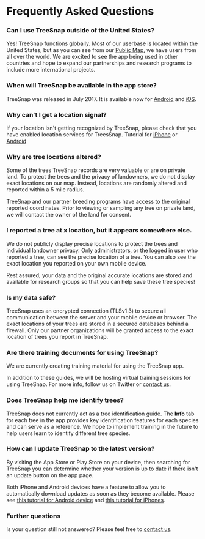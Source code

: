 # Frequently Asked Questions

### Can I use TreeSnap outside of the United States?

Yes! TreeSnap functions globally. Most of our userbase is located within the United States, but as you can see from our 
[Public Map](https://treesnap.org/map/?center=48.31851827972496,11.322487095768032&zoom=5), we have users from all over 
the world. We are excited to see the app being used in other countries and hope to expand our partnerships and research 
programs to include more international projects.

### When will TreeSnap be available in the app store?

TreeSnap was released in July 2017. It is available now for
[Android](https://play.google.com/store/apps/details?id=com.treesource) 
and [iOS](https://itunes.apple.com/us/app/treesnap/id1226499160?mt=8).

### Why can't I get a location signal?

If your location isn't getting recognized by TreeSnap, please check that you
have enabled location services for TreesSnap. Tutorial 
for [iPhone](https://support.apple.com/en-us/HT207092) 
or [Android](https://support.google.com/nexus/answer/6179507?hl=en)

### Why are tree locations altered?

Some of the trees TreeSnap records are very valuable or are on private land. 
To protect the trees and the privacy of landowners, we do not display exact 
locations on our map. Instead, locations are randomly altered and reported 
within a 5 mile radius.
 
TreeSnap and our partner breeding programs have access to the original reported 
coordinates. Prior to viewing or sampling any tree on private land, we will contact 
the owner of the land for consent.

### I reported a tree at x location, but it appears somewhere else.

We do not publicly display precise locations to protect the trees and individual 
landowner privacy. Only administrators, or the logged in user who reported a 
tree, can see the precise location of a tree. You can also see the exact location 
you reported on your own mobile device.

Rest assured, your data and the original accurate locations are stored and available 
for research groups so that you can help save these tree species!

### Is my data safe?
TreeSnap uses an encrypted connection (TLSv1.3) to secure all communication between 
the server and your mobile device or browser. The exact locations of your trees are 
stored in a secured databases behind a firewall. Only our partner organizations will 
be granted access to the exact location of trees you report in TreeSnap.

### Are there training documents for using TreeSnap?

We are currently creating training material for using the TreeSnap app. 

In addition to these guides, we will be hosting virtual training sessions 
for using TreeSnap. For more info, follow us on Twitter or [contact us](/contact).

### Does TreeSnap help me identify trees?

TreeSnap does not currently act as a tree identification guide. The **Info** 
tab for each tree in the app provides key identification features for each 
species and can serve as a reference. We hope to implement training in the 
future to help users learn to identify different tree species.

### How can I update TreeSnap to the latest version?

By visiting the App Store or Play Store on your device, then searching for 
TreeSnap you can determine whether your version is up to date if there isn't an update button on the app page.

Both iPhone and Android devices have a feature to allow you to automatically
download updates as soon as they become available. Please 
see [this tutorial for Android device](https://support.google.com/googleplay/answer/113412?hl=en) 
and [this tutorial for iPhones](https://support.apple.com/en-us/HT202180).


### Further questions

Is your question still not answered? Please feel free to [contact us](/contact).
